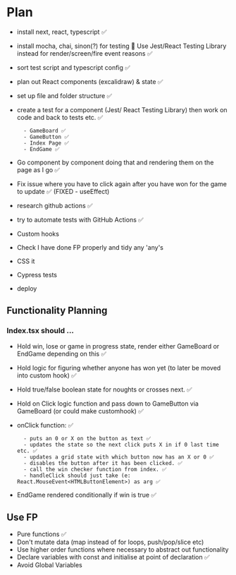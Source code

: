 # Plan

- install next, react, typescript ✅ 
- install mocha, chai, sinon(?) for testing 🚫 Use Jest/React Testing Library instead for render/screen/fire event reasons ✅ 
- sort test script and typescript config ✅
- plan out React components (excalidraw) & state ✅
- set up file and folder structure ✅
- create a test for a component (Jest/ React Testing Library) then work on code and back to tests etc. ✅

        - GameBoard ✅
        - GameButton ✅
        - Index Page ✅
        - EndGame ✅
        
- Go component by component doing that and rendering them on the page as I go ✅
- Fix issue where you have to click again after you have won for the game to update ✅ (FIXED - useEffect)
- research github actions ✅
- try to automate tests with GitHub Actions ✅
- Custom hooks
- Check I have done FP properly and tidy any 'any's
- CSS it
- Cypress tests
- deploy

## Functionality Planning
### Index.tsx should ...
- Hold win, lose or game in progress state, render either GameBoard or EndGame depending on this ✅
- Hold logic for figuring whether anyone has won yet (to later be moved into custom hook) ✅
- Hold true/false boolean state for noughts or crosses next. ✅
- Hold on Click logic function and pass down to GameButton via GameBoard (or could make customhook) ✅
- onClick function:  ✅

        - puts an 0 or X on the button as text ✅
        - updates the state so the next click puts X in if 0 last time etc. ✅
        - updates a grid state with which button now has an X or 0 ✅
        - disables the button after it has been clicked. ✅
        - call the win checker function from index. ✅
        - handleClick should just take (e: React.MouseEvent<HTMLButtonElement>) as arg ✅

- EndGame rendered conditionally if win is true ✅


## Use FP
- Pure functions ✅
- Don't mutate data (map instead of for loops, push/pop/slice etc)
- Use higher order functions where necessary to abstract out functionality
- Declare variables with const and initialise at point of declaration ✅
- Avoid Global Variables